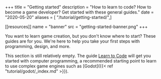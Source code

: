 +++
title = "Getting started"
description = "How to learn to code? How to become a game developer? Get started with these general guides."
date = "2020-05-20"
aliases = [ "/tutorial/getting-started/",]

[[resources]]
name = "banner"
src = "getting-started-banner.png"
+++

You want to learn game creation, but you don't know where to start? These guides are for you. We're here to help you take your first steps with programming, design, and more.

This section is still relatively empty. The guide [Learn to Code](learn-to/code) will get you started with computer programming, a recommended starting point to learn to use complex game engines such as [Godot]({{< ref "tutorial/godot/_index.md" >}}).
